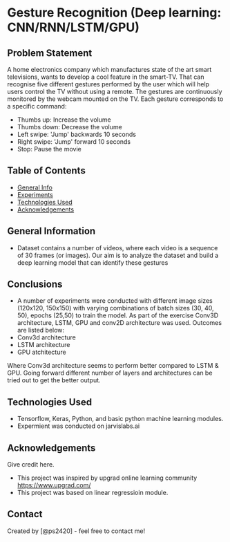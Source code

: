 # Gesture Recognition (Deep learning: CNN/RNN/LSTM/GPU)

## Problem Statement
A home electronics company which manufactures state of the art smart televisions, wants to develop a cool feature in the smart-TV. That can recognise five different gestures performed by the user which will help users control the TV without using a remote. The gestures are continuously monitored by the webcam mounted on the TV. Each gesture corresponds to a specific command:

- Thumbs up:  Increase the volume
- Thumbs down: Decrease the volume
- Left swipe: 'Jump' backwards 10 seconds
- Right swipe: 'Jump' forward 10 seconds  
- Stop: Pause the movie

## Table of Contents
* [General Info](#general-information)
* [Experiments](#conclusions)
* [Technologies Used](#technologies-used)
* [Acknowledgements](#acknowledgements)

<!-- You can include any other section that is pertinent to your problem -->

## General Information
- Dataset contains a number of videos, where each video is a sequence of 30 frames (or images). Our aim is to analyze the dataset and build a deep learning model that can identify these gestures

## Conclusions
 - A number of experiments were conducted with different image sizes (120x120, 150x150) with varying combinations of batch sizes (30, 40, 50), epochs (25,50) to train the model. As part of the exercise Conv3D architecture, LSTM, GPU and conv2D architecture was used. Outcomes are listed below:
 - Conv3d architecture
 - LSTM architecture
 - GPU atchitecture 
 
 Where Conv3d architecture seems to perform better compared to LSTM & GPU. Going forward different number of layers and architectures can be tried out to get the better output.

## Technologies Used
- Tensorflow, Keras, Python, and basic python machine learning modules.
- Expermient was conducted on jarvislabs.ai
 
## Acknowledgements
Give credit here.
- This project was inspired by upgrad online learning community https://www.upgrad.com/
- This project was based on linear regressioin module.

## Contact
Created by [@ps2420] - feel free to contact me!
